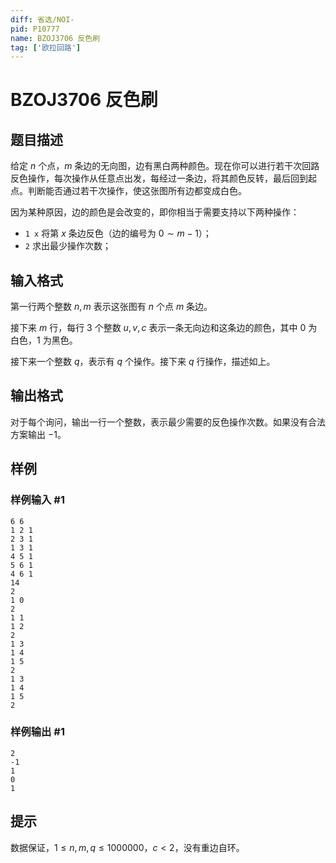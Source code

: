 ```yaml
---
diff: 省选/NOI-
pid: P10777
name: BZOJ3706 反色刷
tag: ['欧拉回路']
---
```

# BZOJ3706 反色刷
## 题目描述

给定 $n$ 个点，$m$ 条边的无向图，边有黑白两种颜色。现在你可以进行若干次回路反色操作，每次操作从任意点出发，每经过一条边，将其颜色反转，最后回到起点。判断能否通过若干次操作，使这张图所有边都变成白色。

因为某种原因，边的颜色是会改变的，即你相当于需要支持以下两种操作：
- `1 x` 将第 $x$ 条边反色（边的编号为 $0\sim m-1$）；
- `2` 求出最少操作次数；
## 输入格式

第一行两个整数 $n,m$ 表示这张图有 $n$ 个点 $m$ 条边。

接下来 $m$ 行，每行 $3$ 个整数 $u,v,c$ 表示一条无向边和这条边的颜色，其中 $0$ 为白色，$1$ 为黑色。

接下来一个整数 $q$，表示有 $q$ 个操作。接下来 $q$ 行操作，描述如上。
## 输出格式

对于每个询问，输出一行一个整数，表示最少需要的反色操作次数。如果没有合法方案输出 $-1$。
## 样例

### 样例输入 #1
```
6 6
1 2 1
2 3 1
1 3 1
4 5 1
5 6 1
4 6 1
14
2
1 0
2
1 1
1 2
2
1 3
1 4
1 5
2
1 3
1 4
1 5
2
```
### 样例输出 #1
```
2
-1
1
0
1
```
## 提示

数据保证，$1\leq n,m,q \leq 1000000$，$c < 2$，没有重边自环。
